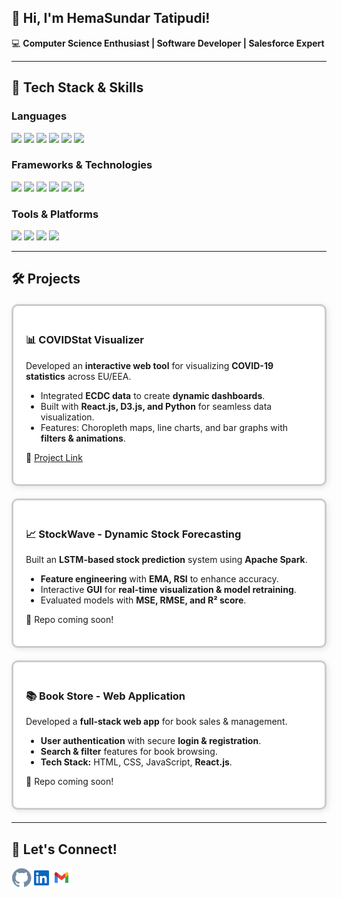 <h2>👋 Hi, I'm HemaSundar Tatipudi!</h2>

<p>💻 <strong>Computer Science Enthusiast | Software Developer | Salesforce Expert</strong></p>

<hr>

<h2>🔧 Tech Stack & Skills</h2>

<h3>Languages</h3>
<p>
<img src="https://img.shields.io/badge/Python-3776AB?style=flat&logoColor=white" style="pointer-events: none;" />
<img src="https://img.shields.io/badge/Java-007396?style=flat&logoColor=white" style="pointer-events: none;" />
<img src="https://img.shields.io/badge/C++-00599C?style=flat&logoColor=white" style="pointer-events: none;" />
<img src="https://img.shields.io/badge/JavaScript-F7DF1E?style=flat&logoColor=black" style="pointer-events: none;" />
<img src="https://img.shields.io/badge/TypeScript-3178C6?style=flat&logoColor=white" style="pointer-events: none;" />
<img src="https://img.shields.io/badge/Apex-1798C1?style=flat&logoColor=white" style="pointer-events: none;" />
</p>

<h3>Frameworks & Technologies</h3>
<p>
<img src="https://img.shields.io/badge/React-61DAFB?style=flat&logoColor=black" style="pointer-events: none;" />
<img src="https://img.shields.io/badge/Angular-DD0031?style=flat&logoColor=white" style="pointer-events: none;" />
<img src="https://img.shields.io/badge/SQL-4479A1?style=flat&logoColor=white" style="pointer-events: none;" />
<img src="https://img.shields.io/badge/Machine%20Learning-FF6F00?style=flat&logoColor=white" style="pointer-events: none;" />
<img src="https://img.shields.io/badge/Salesforce-00A1E0?style=flat&logoColor=white" style="pointer-events: none;" />
<img src="https://img.shields.io/badge/Pega-0076D6?style=flat" style="pointer-events: none;" />
</p>

<h3>Tools & Platforms</h3>
<p>
<img src="https://img.shields.io/badge/Azure%20DevOps-0078D7?style=flat&logoColor=white" style="pointer-events: none;" />
<img src="https://img.shields.io/badge/Git-F05032?style=flat&logoColor=white" style="pointer-events: none;" />
<img src="https://img.shields.io/badge/Visual%20Studio-5C2D91?style=flat&logoColor=white" style="pointer-events: none;" />
<img src="https://img.shields.io/badge/ServiceNow-00A300?style=flat&logoColor=white" style="pointer-events: none;" />
</p>

<hr>

<h2>🛠️ Projects</h2>

<div style="border: 3px solid #ccc; border-radius: 10px; padding: 15px; margin: 20px 0; padding: 20px; background: #ffffff; box-shadow: 2px 2px 10px rgba(0,0,0,0.1);">
  <h3>📊 COVIDStat Visualizer</h3>
  <p>Developed an <strong>interactive web tool</strong> for visualizing <strong>COVID-19 statistics</strong> across EU/EEA.</p>
  <ul>
    <li>Integrated <strong>ECDC data</strong> to create <strong>dynamic dashboards</strong>.</li>
    <li>Built with <strong>React.js, D3.js, and Python</strong> for seamless data visualization.</li>
    <li>Features: Choropleth maps, line charts, and bar graphs with <strong>filters & animations</strong>.</li>
  </ul>
  <p>🔗 <a href="https://dataviscourse2024.github.io/group-project-covidstat-visualizer/">Project Link</a></p>
</div>

<div style="border: 3px solid #ccc; border-radius: 10px; padding: 15px; margin: 20px 0; padding: 20px; background: #ffffff; box-shadow: 2px 2px 10px rgba(0,0,0,0.1);">
  <h3>📈 StockWave - Dynamic Stock Forecasting</h3>
  <p>Built an <strong>LSTM-based stock prediction</strong> system using <strong>Apache Spark</strong>.</p>
  <ul>
    <li><strong>Feature engineering</strong> with <strong>EMA, RSI</strong> to enhance accuracy.</li>
    <li>Interactive <strong>GUI</strong> for <strong>real-time visualization & model retraining</strong>.</li>
    <li>Evaluated models with <strong>MSE, RMSE, and R² score</strong>.</li>
  </ul>
  <p>🔗 Repo coming soon!</p>
</div>

<div style="border: 3px solid #ccc; border-radius: 10px; padding: 15px; margin: 20px 0; padding: 20px; background: #ffffff; box-shadow: 2px 2px 10px rgba(0,0,0,0.1);">
  <h3>📚 Book Store - Web Application</h3>
  <p>Developed a <strong>full-stack web app</strong> for book sales & management.</p>
  <ul>
    <li><strong>User authentication</strong> with secure <strong>login & registration</strong>.</li>
    <li><strong>Search & filter</strong> features for book browsing.</li>
    <li><strong>Tech Stack:</strong> HTML, CSS, JavaScript, <strong>React.js</strong>.</li>
  </ul>
  <p>🔗 Repo coming soon!</p>
</div>

<hr>

<h2>📧 Let's Connect!</h2>
<p class="social-icons">
<a href="https://github.com/hemasundar-tatipudi/"><img align="left" alt="GitHub" width="32px" src="https://github.com/hemasundar-tatipudi/hemasundar-tatipudi/blob/main/assets/icons/github.svg" /></a>
<a href="https://www.linkedin.com/in/findmehere-hs/"><img align="left" alt="LinkedIn" width="32px" src="https://github.com/hemasundar-tatipudi/hemasundar-tatipudi/blob/main/assets/icons/linkedin.svg" /></a>
<a href="mailto:hemasundarhs53@gmail.com"><img align="left" alt="Gmail" width="32px" src="https://github.com/hemasundar-tatipudi/hemasundar-tatipudi/blob/main/assets/icons/gmail.svg" /></a>
</p>
<br>
